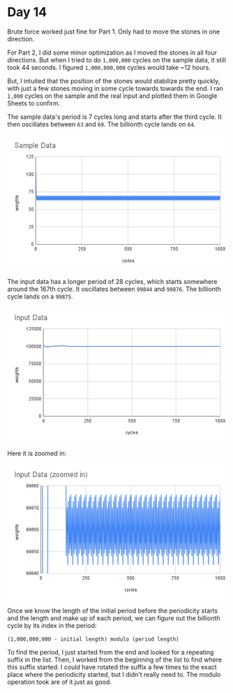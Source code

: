 # Day 14

Brute force worked just fine for Part 1.  Only had to move the stones in one
direction.

For Part 2, I did some minor optimization as I moved the stones in all four
directions.  But when I tried to do `1,000,000` cycles on the sample data, it
still took 44 seconds.  I figured `1,000,000,000` cycles would take ~12 hours.

But, I intuited that the position of the stones would stabilize pretty quickly,
with just a few stones moving in some cycle towards towards the end.  I ran
`1,000` cycles on the sample and the real input and plotted them in Google
Sheets to confirm.

The sample data's period is 7 cycles long and starts after the third cycle.  It
then oscillates between `63` and `69`.  The billionth cycle lands on `64`.

![Sample](sample_data.png)

The input data has a longer period of 28 cycles, which starts somewhere around
the 167th cycle.  It oscillates between `99844` and `99876`.  The billionth
cycle lands on a `99875`.

![Input](input_data.png)

Here it is zoomed in:

![Input (zoomed in)](input_data_zoomed_in.png)

Once we know the length of the initial period before the periodicity starts and
the length and make up of each period, we can figure out the billionth cycle by
its index in the period:

```
(1,000,000,000 - initial length) modulo (period length)
```

To find the period, I just started from the end and looked for a repeating
suffix in the list.  Then, I worked from the beginning of the list to find where
this suffix started.  I could have rotated the suffix a few times to the exact
place where the periodicity started, but I didn't really need to.  The modulo
operation took are of it just as good.

